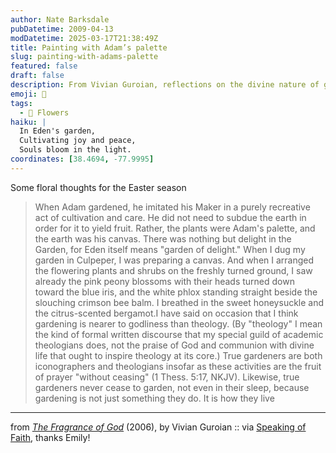 ```yaml
---
author: Nate Barksdale
pubDatetime: 2009-04-13
modDatetime: 2025-03-17T21:38:49Z
title: Painting with Adam’s palette
slug: painting-with-adams-palette
featured: false
draft: false
description: From Vivian Guroian, reflections on the divine nature of gardening.
emoji: 🌸
tags:
  - 🌸 Flowers
haiku: |
  In Eden's garden,  
  Cultivating joy and peace,  
  Souls bloom in the light.
coordinates: [38.4694, -77.9995]
---
```


Some floral thoughts for the Easter season

> When Adam gardened, he imitated his Maker in a purely recreative act of cultivation and care. He did not need to subdue the earth in order for it to yield fruit. Rather, the plants were Adam's palette, and the earth was his canvas. There was nothing but delight in the Garden, for Eden itself means "garden of delight." When I dug my garden in Culpeper, I was preparing a canvas. And when I arranged the flowering plants and shrubs on the freshly turned ground, I saw already the pink peony blossoms with their heads turned down toward the blue iris, and the white phlox standing straight beside the slouching crimson bee balm. I breathed in the sweet honeysuckle and the citrus-scented bergamot.I have said on occasion that I think gardening is nearer to godliness than theology. (By "theology" I mean the kind of formal written discourse that my special guild of academic theologians does, not the praise of God and communion with divine life that ought to inspire theology at its core.) True gardeners are both iconographers and theologians insofar as these activities are the fruit of prayer "without ceasing" (1 Thess. 5:17, NKJV). Likewise, true gardeners never cease to garden, not even in their sleep, because gardening is not just something they do. It is how they live

---

from _[The Fragrance of God](https://www.google.com/search?q=%22The%20Fragrance%20of%20God%22%20amazon.com)_ (2006), by Vivian Guroian :: via [Speaking of Faith](https://www.google.com/search?q=%22Speaking%20of%20Faith%22%20speakingoffaith.publicradio.org), thanks Emily!
